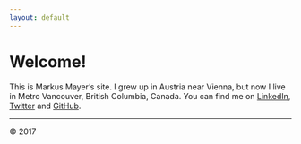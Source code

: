```yaml
---
layout: default
---
```


# Welcome!

This is Markus Mayer&#8217;s site. I grew up in Austria near Vienna,
but now I live in Metro Vancouver, British Columbia, Canada. You can find me
on [LinkedIn](http://ca.linkedin.com/in/mmayer/),
[Twitter](http://twitter.com/mm75) and [GitHub](http://github.com/mmayer/).

* * *

&copy; 2017

